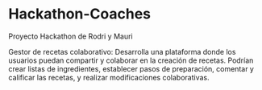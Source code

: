 # Hackathon-Coaches
Proyecto Hackathon de Rodri y Mauri

Gestor de recetas colaborativo: Desarrolla una plataforma donde los usuarios puedan compartir y colaborar en la creación de recetas. Podrían crear listas de ingredientes, establecer pasos de preparación, comentar y calificar las recetas, y realizar modificaciones colaborativas.
